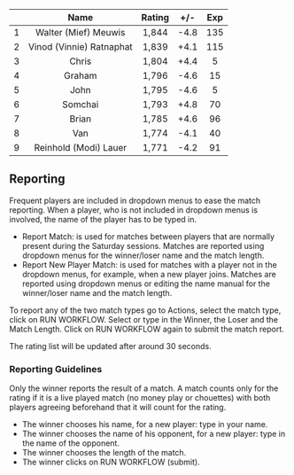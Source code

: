 | |Name|Rating|+/-|Exp|
|-|:--:|:----:|:-:|:-:|
|1|Walter (Mief) Meuwis|1,844|-4.8|135|
|2|Vinod (Vinnie) Ratnaphat|1,839|+4.1|115|
|3|Chris|1,804|+4.4|5|
|4|Graham|1,796|-4.6|15|
|5|John|1,795|-4.6|5|
|6|Somchai|1,793|+4.8|70|
|7|Brian|1,785|+4.6|96|
|8|Van|1,774|-4.1|40|
|9|Reinhold (Modi) Lauer|1,771|-4.2|91|

 

## Reporting

Frequent players are included in dropdown menus to ease the match reporting.
When a player, who is not included in dropdown menus is involved, the name of the player has to be typed in.

- Report Match:  is used for matches between players that are normally present during the Saturday sessions.
Matches are reported using dropdown menus for the winner/loser name and the match length.
- Report New Player Match:  is used for matches with a player not in the dropdown menus, for example, when a new player joins.
Matches are reported using dropdown menus or editing the name manual for the winner/loser name and the match length.

To report any of the two match types go to Actions, select the match type, click on RUN WORKFLOW.
Select or type in the Winner, the Loser and the Match Length.
Click on RUN WORKFLOW again to submit the match report.

The rating list will be updated after around 30 seconds.

### Reporting Guidelines

Only the winner reports the result of a match.
A match counts only for the rating if it is a live played match (no money play or chouettes)
with both players agreeing beforehand that it will count for the rating.

- The winner chooses his name, for a new player: type in your name.
- The winner chooses the name of his opponent, for a new player: type in the name of the opponent.
- The winner chooses the length of the match.
- The winner clicks on RUN WORKFLOW (submit).
